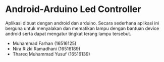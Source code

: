 # Android-Arduino Led Controller
Aplikasi dibuat dengan android dan arduino. Secara sederhana aplikasi ini berguna untuk menyalakan dan mematikan lampu dengan bantuan
device android serta dapat mengatur tingkat terang lampu tersebut.

- Muhammad Farhan (16516125)
- Nira Rizki Ramadhani (16516189)
- Thareq Muhammad Yusuf (16516139)
